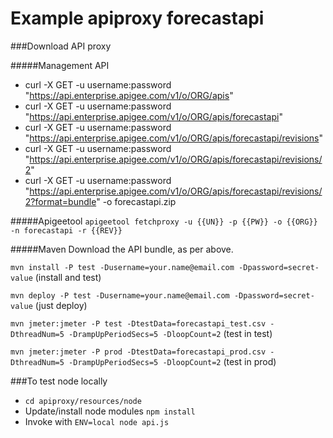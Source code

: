 # Example apiproxy forecastapi

###Download API proxy

#####Management API 
* curl -X GET -u username:password "https://api.enterprise.apigee.com/v1/o/ORG/apis"
* curl -X GET -u username:password "https://api.enterprise.apigee.com/v1/o/ORG/apis/forecastapi"
* curl -X GET -u username:password "https://api.enterprise.apigee.com/v1/o/ORG/apis/forecastapi/revisions"
* curl -X GET -u username:password "https://api.enterprise.apigee.com/v1/o/ORG/apis/forecastapi/revisions/2"
* curl -X GET -u username:password "https://api.enterprise.apigee.com/v1/o/ORG/apis/forecastapi/revisions/2?format=bundle" -o forecastapi.zip

#####Apigeetool
```apigeetool fetchproxy -u {{UN}} -p {{PW}} -o {{ORG}} -n forecastapi -r {{REV}}```

#####Maven
Download the API bundle, as per above.

```mvn install -P test -Dusername=your.name@email.com -Dpassword=secret-value``` (install and test)

```mvn deploy -P test -Dusername=your.name@email.com -Dpassword=secret-value``` (just deploy)

```mvn jmeter:jmeter -P test -DtestData=forecastapi_test.csv -DthreadNum=5 -DrampUpPeriodSecs=5 -DloopCount=2``` (test in test)

```mvn jmeter:jmeter -P prod -DtestData=forecastapi_prod.csv -DthreadNum=5 -DrampUpPeriodSecs=5 -DloopCount=2``` (test in prod)

###To test node locally
* ```cd apiproxy/resources/node```
* Update/install node modules ```npm install```
* Invoke with ```ENV=local node api.js```
